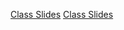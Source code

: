 [Class Slides](https://github.com/lillianone02/NTHU-CS-ComputerArchitecture/blob/main/final_project/Final_Project_Implementation_Guide.pdf)
[Class Slides](https://github.com/lillianone02/NTHU-CS-ComputerArchitecture/blob/main/final_project/Final_project_Notice.pdf)
